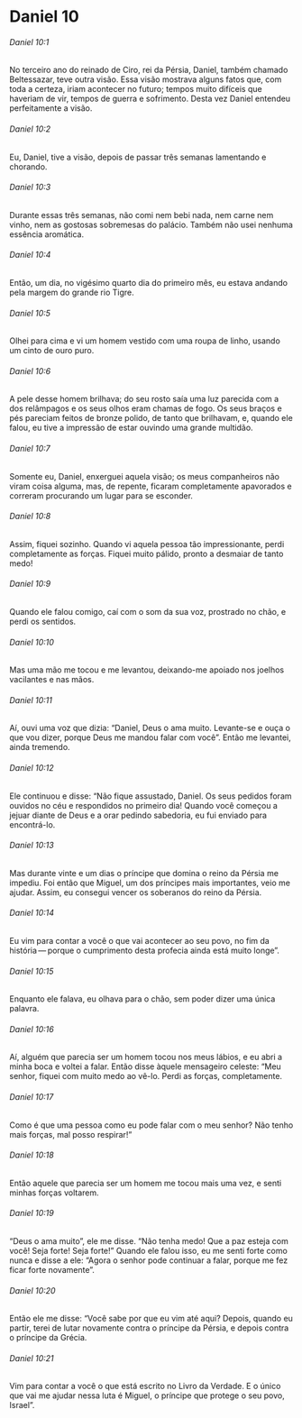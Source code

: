 # Daniel 10

###### Daniel 10:1

No terceiro ano do reinado de Ciro, rei da Pérsia, Daniel, também chamado Beltessazar, teve outra visão. Essa visão mostrava alguns fatos que, com toda a certeza, iriam acontecer no futuro; tempos muito difíceis que haveriam de vir, tempos de guerra e sofrimento. Desta vez Daniel entendeu perfeitamente a visão.

###### Daniel 10:2

Eu, Daniel, tive a visão, depois de passar três semanas lamentando e chorando.

###### Daniel 10:3

Durante essas três semanas, não comi nem bebi nada, nem carne nem vinho, nem as gostosas sobremesas do palácio. Também não usei nenhuma essência aromática.

###### Daniel 10:4

Então, um dia, no vigésimo quarto dia do primeiro mês, eu estava andando pela margem do grande rio Tigre.

###### Daniel 10:5

Olhei para cima e vi um homem vestido com uma roupa de linho, usando um cinto de ouro puro.

###### Daniel 10:6

A pele desse homem brilhava; do seu rosto saía uma luz parecida com a dos relâmpagos e os seus olhos eram chamas de fogo. Os seus braços e pés pareciam feitos de bronze polido, de tanto que brilhavam, e, quando ele falou, eu tive a impressão de estar ouvindo uma grande multidão.

###### Daniel 10:7

Somente eu, Daniel, enxerguei aquela visão; os meus companheiros não viram coisa alguma, mas, de repente, ficaram completamente apavorados e correram procurando um lugar para se esconder.

###### Daniel 10:8

Assim, fiquei sozinho. Quando vi aquela pessoa tão impressionante, perdi completamente as forças. Fiquei muito pálido, pronto a desmaiar de tanto medo!

###### Daniel 10:9

Quando ele falou comigo, caí com o som da sua voz, prostrado no chão, e perdi os sentidos.

###### Daniel 10:10

Mas uma mão me tocou e me levantou, deixando-me apoiado nos joelhos vacilantes e nas mãos.

###### Daniel 10:11

Aí, ouvi uma voz que dizia: “Daniel, Deus o ama muito. Levante-se e ouça o que vou dizer, porque Deus me mandou falar com você”. Então me levantei, ainda tremendo.

###### Daniel 10:12

Ele continuou e disse: “Não fique assustado, Daniel. Os seus pedidos foram ouvidos no céu e respondidos no primeiro dia! Quando você começou a jejuar diante de Deus e a orar pedindo sabedoria, eu fui enviado para encontrá-lo.

###### Daniel 10:13

Mas durante vinte e um dias o príncipe que domina o reino da Pérsia me impediu. Foi então que Miguel, um dos príncipes mais importantes, veio me ajudar. Assim, eu consegui vencer os soberanos do reino da Pérsia.

###### Daniel 10:14

Eu vim para contar a você o que vai acontecer ao seu povo, no fim da história — porque o cumprimento desta profecia ainda está muito longe”.

###### Daniel 10:15

Enquanto ele falava, eu olhava para o chão, sem poder dizer uma única palavra.

###### Daniel 10:16

Aí, alguém que parecia ser um homem tocou nos meus lábios, e eu abri a minha boca e voltei a falar. Então disse àquele mensageiro celeste: “Meu senhor, fiquei com muito medo ao vê-lo. Perdi as forças, completamente.

###### Daniel 10:17

Como é que uma pessoa como eu pode falar com o meu senhor? Não tenho mais forças, mal posso respirar!”

###### Daniel 10:18

Então aquele que parecia ser um homem me tocou mais uma vez, e senti minhas forças voltarem.

###### Daniel 10:19

“Deus o ama muito”, ele me disse. “Não tenha medo! Que a paz esteja com você! Seja forte! Seja forte!” Quando ele falou isso, eu me senti forte como nunca e disse a ele: “Agora o senhor pode continuar a falar, porque me fez ficar forte novamente”.

###### Daniel 10:20

Então ele me disse: “Você sabe por que eu vim até aqui? Depois, quando eu partir, terei de lutar novamente contra o príncipe da Pérsia, e depois contra o príncipe da Grécia.

###### Daniel 10:21

Vim para contar a você o que está escrito no Livro da Verdade. E o único que vai me ajudar nessa luta é Miguel, o príncipe que protege o seu povo, Israel”.

